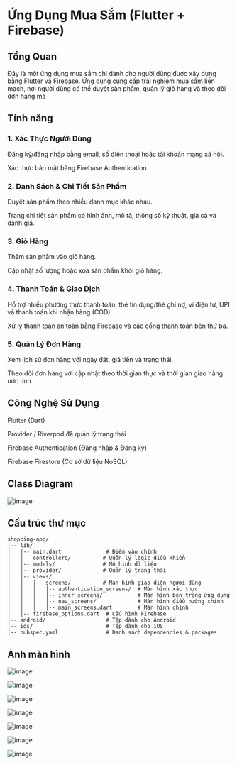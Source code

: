 # Ứng Dụng Mua Sắm (Flutter + Firebase)

## Tổng Quan

Đây là một ứng dụng mua sắm chỉ dành cho người dùng được xây dựng bằng Flutter và Firebase. Ứng dụng cung cấp trải nghiệm mua sắm liền mạch, nơi người dùng có thể duyệt sản phẩm, quản lý giỏ hàng và theo dõi đơn hàng mà


## Tính năng

### 1. Xác Thực Người Dùng

Đăng ký/đăng nhập bằng email, số điện thoại hoặc tài khoản mạng xã hội.

Xác thực bảo mật bằng Firebase Authentication.

### 2. Danh Sách & Chi Tiết Sản Phẩm

Duyệt sản phẩm theo nhiều danh mục khác nhau.

Trang chi tiết sản phẩm có hình ảnh, mô tả, thông số kỹ thuật, giá cả và đánh giá.

### 3. Giỏ Hàng

Thêm sản phẩm vào giỏ hàng.

Cập nhật số lượng hoặc xóa sản phẩm khỏi giỏ hàng.

### 4. Thanh Toán & Giao Dịch

Hỗ trợ nhiều phương thức thanh toán: thẻ tín dụng/thẻ ghi nợ, ví điện tử, UPI và thanh toán khi nhận hàng (COD).

Xử lý thanh toán an toàn bằng Firebase và các cổng thanh toán bên thứ ba.

### 5. Quản Lý Đơn Hàng

Xem lịch sử đơn hàng với ngày đặt, giá tiền và trạng thái.

Theo dõi đơn hàng với cập nhật theo thời gian thực và thời gian giao hàng ước tính.

## Công Nghệ Sử Dụng
Flutter (Dart)

Provider / Riverpod để quản lý trạng thái

Firebase Authentication (Đăng nhập & Đăng ký)

Firebase Firestore (Cơ sở dữ liệu NoSQL)

## Class Diagram
![image](https://github.com/user-attachments/assets/e3000a26-4dbe-45e6-aa67-400dd08cd683)


## Cấu trúc thư mục

```
shopping-app/
│-- lib/
│   │-- main.dart              # Điểm vào chính
│   │-- controllers/          # Quản lý logic điều khiển
│   │-- models/               # Mô hình dữ liệu
│   │-- provider/             # Quản lý trạng thái
│   │-- views/
│   │   │-- screens/          # Màn hình giao diện người dùng
│   │   │   │-- authentication_screens/  # Màn hình xác thực
│   │   │   │-- inner_screens/           # Màn hình bên trong ứng dụng
│   │   │   │-- nav_screens/             # Màn hình điều hướng chính
│   │   │   │-- main_screens.dart        # Màn hình chính
│   │-- firebase_options.dart  # Cấu hình Firebase
│-- android/                   # Tệp dành cho Android
│-- ios/                       # Tệp dành cho iOS
│-- pubspec.yaml               # Danh sách dependencies & packages
```

## Ảnh màn hình

![image](https://github.com/user-attachments/assets/47237e4c-f332-4962-aa56-8c00863d29da)

![image](https://github.com/user-attachments/assets/92af6ddd-967e-4fdf-8e16-df8ee8ce54c1)

![image](https://github.com/user-attachments/assets/d417370d-6ac0-42cc-ae65-8805a8c02e39)

![image](https://github.com/user-attachments/assets/624bf7b2-be83-499e-8df5-53eb32b803b2)

![image](https://github.com/user-attachments/assets/07337bf3-ad4a-49bf-8f8f-016c79cb5ac6)

![image](https://github.com/user-attachments/assets/b4fc8ceb-b5ff-4145-beee-96a960f0fab0)

![image](https://github.com/user-attachments/assets/7ad02713-f022-424f-86b5-0806909c601f)


